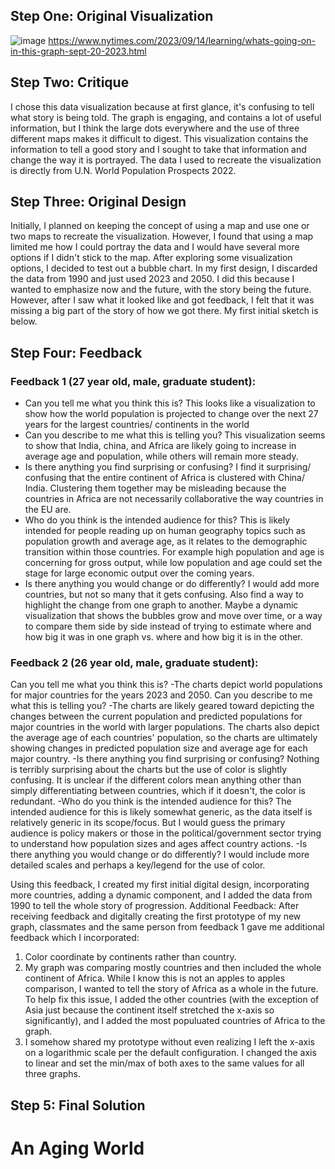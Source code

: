 ## Step One: Original Visualization

![image](https://github.com/chadpenny/cpenny-portfolio/assets/123605156/9ae8263f-562d-4534-b24d-00685ea33a88)
https://www.nytimes.com/2023/09/14/learning/whats-going-on-in-this-graph-sept-20-2023.html

## Step Two: Critique 
I chose this data visualization because at first glance, it's confusing to tell what story is being told. The graph is engaging, and contains a lot of useful information, but I think the large dots everywhere and the use of three different maps makes it difficult to digest. This visualization contains the information to tell a good story and I sought to 
take that information and change the way it is portrayed. The data I used to recreate the visualization is directly from U.N. World Population Prospects 2022.


## Step Three: Original Design 
Initially, I planned on keeping the concept of using a map and use one or two maps to recreate the visualization. However, I found that using a map limited me how I could portray the data and I would have several more options if I didn't stick to the map. After exploring some visualization options, I decided to test out a bubble chart. In my first design, I discarded the data from 1990 and just used 2023 and 2050. I did this because I wanted to emphasize now and the future, with the story being the future. However, after I saw what it looked like and got feedback, I felt that it was missing a big part of the story of how we got there. My first initial sketch is below. 


## Step Four: Feedback 

### Feedback 1 (27 year old, male, graduate student):
- Can you tell me what you think this is?
This looks like a visualization to show how the world population is projected to change over the next 27 years for the largest countries/ continents in the world
- Can you describe to me what this is telling you?
This visualization seems to show that India, china, and Africa are likely going to increase in average age and population, while others will remain more steady. 
- Is there anything you find surprising or confusing?
I find it surprising/ confusing that the entire continent of Africa is clustered with China/ India. Clustering them together may be misleading because the countries in Africa are not necessarily collaborative the way countries in the EU are. 
- Who do you think is the intended audience for this?
This is likely intended for people reading up on human geography topics such as population growth and average age, as it relates to the demographic transition within those countries. For example high population and age is concerning for gross output, while low population and age could set the stage for large economic output over the coming years. 
- Is there anything you would change or do differently?
I would add more countries, but not so many that it gets confusing. Also find a way to highlight the change from one graph to another. Maybe a dynamic visualization that shows the bubbles grow and move over time, or a way to compare them side by side instead of trying to estimate where and how big it was in one graph vs. where and how big it is in the other.

### Feedback 2 (26 year old, male, graduate student):
Can you tell me what you think this is?
-The charts depict world populations for major countries for the years 2023 and 2050. 
Can you describe to me what this is telling you?
-The charts are likely geared toward depicting the changes between the current population and predicted populations for major countries in the world with larger populations. The charts also depict the average age of each countries' population, so the charts are ultimately showing changes in predicted population size and average age for each major country.
-Is there anything you find surprising or confusing? 
Nothing is terribly surprising about the charts but the use of color is slightly confusing. It is unclear if the different colors mean anything other than simply differentiating between countries, which if it doesn't, the color is redundant. 
-Who do you think is the intended audience for this? 
The intended audience for this is likely somewhat generic, as the data itself is relatively generic in its scope/focus. But I would guess the primary audience is policy makers or those in the political/government sector trying to understand how population sizes and ages affect country actions. 
-Is there anything you would change or do differently?
I would include more detailed scales and perhaps a key/legend for the use of color.

Using this feedback, I created my first initial digital design, incorporating more countries, adding a dynamic component, and I added the data from 1990 to tell the whole story of progression. 
Additional Feedback:
After receiving feedback and digitally creating the first prototype of my new graph, classmates and the same person from feedback 1 gave me additional feedback which I incorporated:
1) Color coordinate by continents rather than country.
2) My graph was comparing mostly countries and then included the whole continent of Africa. While I know this is not an apples to apples comparison, I wanted to tell the story of Africa as a whole in the future. To help fix this issue,
   I added the other countries (with the exception of Asia just because the continent itself stretched the x-axis so significantly), and I added the most populuated countries of Africa to the graph.
3) I somehow shared my prototype without even realizing I left the x-axis on a logarithmic scale per the default configuration. I changed the axis to linear and set the min/max of both axes to the same values for all three graphs.

## Step 5: Final Solution
# An Aging World

